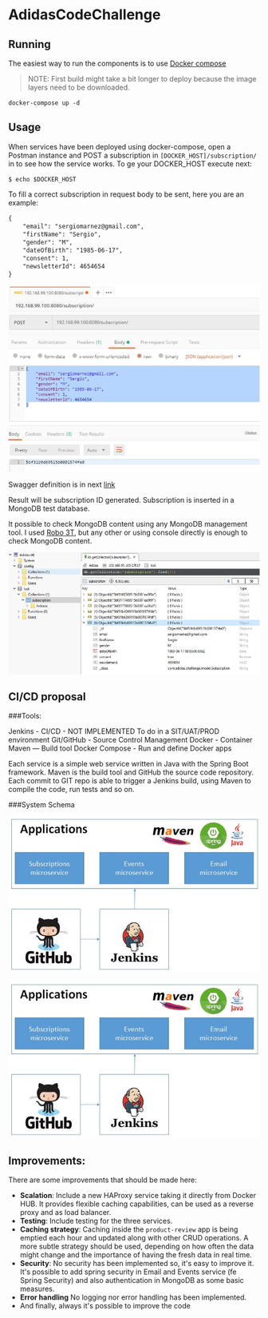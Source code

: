 # AdidasCodeChallenge

## Running

The easiest way to run the components is to use [Docker compose](https://docs.docker.com/compose/)

>NOTE: First build might take a bit longer to deploy because the image layers need to be downloaded.

````
docker-compose up -d
````


## Usage

When services have been deployed using docker-compose, open a Postman instance and POST a subscription in `[DOCKER_HOST]/subscription/` in to see how the service works. To ge your DOCKER_HOST execute next:

````
$ echo $DOCKER_HOST
````
To fill a correct subscription in request body to be sent, here you are an example:

````
{
    "email": "sergiomarnez@gmail.com",
    "firstName": "Sergio",
    "gender": "M",
    "dateOfBirth": "1985-06-17",
    "consent": 1,
    "newsletterId": 4654654
}
````

![Postman request example](/resources/postman.jpg)

Swagger definition is in next [link](/AdidasSubscriptionService/swagger.yaml)

Result will be subscription ID generated. Subscription is inserted in a MongoDB test database.

It possible to check MongoDB content using any MongoDB management tool. I used [Robo 3T](https://robomongo.org/), but any other or using console directly is enough to check MongoDB content.

![Inserted subscription](/resources/robo3T.jpg)

## CI/CD proposal

###Tools:

Jenkins - CI/CD - NOT IMPLEMENTED To do in a SIT/UAT/PROD environment
Git/GitHub - Source Control Management
Docker - Container
Maven — Build tool
Docker Compose - Run and define Docker apps

Each service is a simple web service written in Java with the Spring Boot framework.
Maven is the build tool and GitHub the source code repository.
Each commit to GIT repo is able to trigger a Jenkins build, using Maven to compile the code, run tests and so on.

###System Schema

![Application built schema](/resources/schema2.jpg)

![Running schema](/resources/schema2.jpg)

## Improvements:

There are some improvements that should be made here:
- **Scalation**: Include a new HAProxy service taking it directly from Docker HUB. It provides flexible caching capabilities, can be used as a reverse proxy and as load balancer. 
- **Testing**: Include testing for the three services.
- **Caching strategy**: Caching inside the `product-review` app is being emptied each hour and updated along with other CRUD operations. A more subtle strategy should be used, depending on how often the data might change and the importance of having the fresh data in real time.
- **Security**: No security has been implemented so, it's easy to improve it. It's possible to add spring security in Email and Events service (fe Spring Security) and also authentication in MongoDB as some basic measures.
- **Error handling** No logging nor error handling has been implemented. 
- And finally, always it's possible to improve the code 
